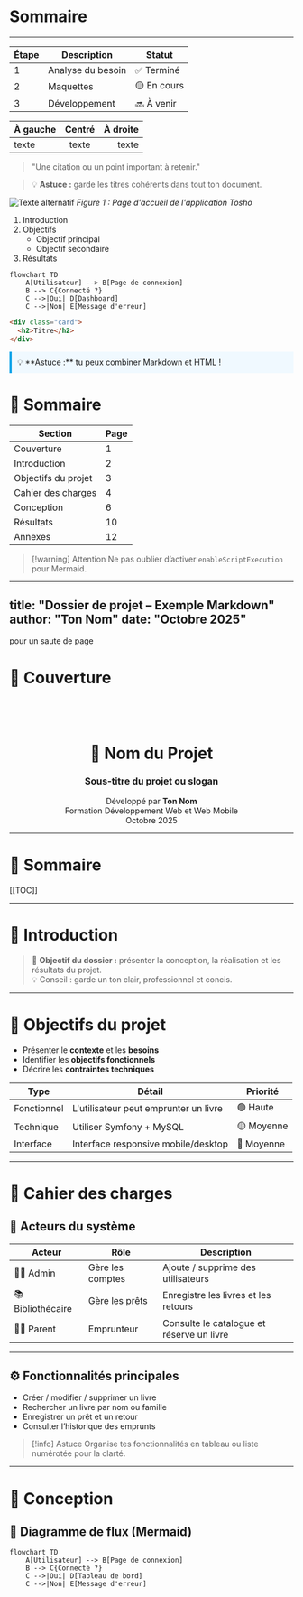 # Sommaire
---
| Étape | Description | Statut |
|-------|--------------|--------|
| 1 | Analyse du besoin | ✅ Terminé |
| 2 | Maquettes | 🟡 En cours |
| 3 | Développement | 🔜 À venir |

| À gauche | Centré | À droite |
|:----------|:------:|---------:|
| texte | texte | texte |


> "Une citation ou un point important à retenir."

> 💡 **Astuce :** garde les titres cohérents dans tout ton document.


![Texte alternatif](images/capture.png)
*Figure 1 : Page d'accueil de l'application Tosho*


1. Introduction
2. Objectifs
   - Objectif principal
   - Objectif secondaire
3. Résultats

```mermaid
flowchart TD
    A[Utilisateur] --> B[Page de connexion]
    B --> C{Connecté ?}
    C -->|Oui| D[Dashboard]
    C -->|Non| E[Message d'erreur]
```
```html
<div class="card">
  <h2>Titre</h2>
</div>
```

<div style="background:#f0f9ff; padding:10px; border-left:4px solid #0ea5e9;">
💡 **Astuce :** tu peux combiner Markdown et HTML !
</div>

# 📑 Sommaire

| Section | Page |
|----------|------|
| Couverture | 1 |
| Introduction | 2 |
| Objectifs du projet | 3 |
| Cahier des charges | 4 |
| Conception | 6 |
| Résultats | 10 |
| Annexes | 12 |

> [!warning] Attention
> Ne pas oublier d’activer `enableScriptExecution` pour Mermaid.

---
title: "Dossier de projet – Exemple Markdown"
author: "Ton Nom"
date: "Octobre 2025"
---

pour un saute de page
<div style="page-break-before: always;"></div>


# 📘 Couverture

<div style="text-align:center; margin-top:100px;">
  <h1>📘 Nom du Projet</h1>
  <h3>Sous-titre du projet ou slogan</h3>
  <p>Développé par <strong>Ton Nom</strong><br>
  Formation Développement Web et Web Mobile<br>
  Octobre 2025</p>
</div>

---

# 📑 Sommaire

[[TOC]]

---

# 🏁 Introduction

> 🎯 **Objectif du dossier :** présenter la conception, la réalisation et les résultats du projet.  
> 💡 Conseil : garde un ton clair, professionnel et concis.

---

# 🎯 Objectifs du projet

- Présenter le **contexte** et les **besoins**
- Identifier les **objectifs fonctionnels**
- Décrire les **contraintes techniques**

| Type | Détail | Priorité |
|------|---------|----------|
| Fonctionnel | L'utilisateur peut emprunter un livre | 🟢 Haute |
| Technique | Utiliser Symfony + MySQL | 🟡 Moyenne |
| Interface | Interface responsive mobile/desktop | 🔵 Moyenne |

---

# 🧩 Cahier des charges

## 👥 Acteurs du système
| Acteur | Rôle | Description |
|--------|------|-------------|
| 👨‍🏫 Admin | Gère les comptes | Ajoute / supprime des utilisateurs |
| 📚 Bibliothécaire | Gère les prêts | Enregistre les livres et les retours |
| 👩‍👧 Parent | Emprunteur | Consulte le catalogue et réserve un livre |

---

## ⚙️ Fonctionnalités principales

- Créer / modifier / supprimer un livre
- Rechercher un livre par nom ou famille
- Enregistrer un prêt et un retour
- Consulter l’historique des emprunts

> [!info] Astuce
> Organise tes fonctionnalités en tableau ou liste numérotée pour la clarté.

---

# 🧠 Conception

## 🧭 Diagramme de flux (Mermaid)

```mermaid
flowchart TD
    A[Utilisateur] --> B[Page de connexion]
    B --> C{Connecté ?}
    C -->|Oui| D[Tableau de bord]
    C -->|Non| E[Message d'erreur]

